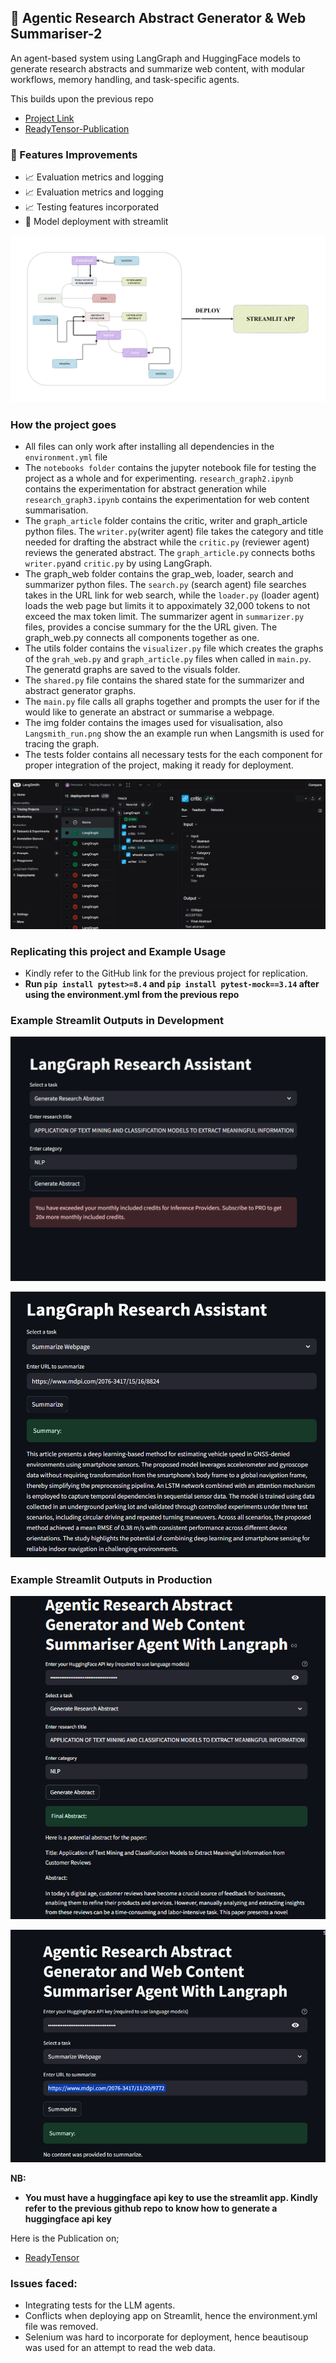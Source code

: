 ## 🧠 Agentic Research Abstract Generator & Web Summariser-2
An agent-based system using LangGraph and HuggingFace models to generate research abstracts and summarize web content, with modular workflows, memory handling, and task-specific agents.

This builds upon the previous repo 
- [Project Link](https://github.com/daniau23/agentic_researcher)
- [ReadyTensor-Publication](https://app.readytensor.ai/publications/the-agentic-research-abstract-generator-and-web-content-summariser-agent-with-langraph-gYeyu875mKsB)


### 🚀 Features Improvements
- 📈 Evaluation metrics and logging
- 📈 Evaluation metrics and logging
- 📈 Testing features incorporated
- 🚀 Model deployment with streamlit

![Research Assistant Flow Chart](img/Agentic-Research-Assistant-AI-pub-production-main.jpg)

### **How the project goes**
- All files can only work after installing all dependencies in the `environment.yml` file
- The `notebooks folder` contains the jupyter notebook file for testing the project as a whole and for experimenting. `research_graph2.ipynb` contains the experimentation for abstract generation while `research_graph3.ipynb` contains the experimentation for web content summarisation.
- The `graph_article` folder contains the critic, writer and graph_article python files. The `writer.py`(writer agent) file takes the category and title needed for drafting the abstract while the `critic.py` (reviewer agent) reviews the generated abstract. The `graph_article.py` connects boths `writer.py`and `critic.py` by using LangGraph.
- The graph_web folder contains the grap_web, loader, search and summarizer python files. The `search.py` (search agent) file searches takes in the URL link for web search, while the `loader.py` (loader agent) loads the web page but limits it to appoximately 32,000 tokens to not exceed the max token limit. The summarizer agent in `summarizer.py` files, provides a concise summary for the the URL given. The graph_web.py connects all components together as one.
- The utils folder contains the `visualizer.py` file which creates the graphs of the `grah_web.py` and `graph_article.py` files when called in `main.py`. The generatd graphs are saved to the visuals folder.
- The `shared.py` file contains the shared state for the summarizer and abstract generator graphs.
- The `main.py` file calls all graphs together and prompts the user for if the would like to generate an abstract or summarise a webpage.
- The img folder contains the images used for visualisation, also `Langsmith_run.png` show the an example run when Langsmith is used for tracing the graph.
- The tests folder contains all necessary tests for the each component for proper integration of the project, making it ready for deployment.

![LangSmith](img/LangSmith_run.png)

### **Replicating this project and Example Usage**
- Kindly refer to the GitHub link for the previous project for replication.
- **Run `pip install pytest>=8.4` and `pip install pytest-mock==3.14` after using the environment.yml from the previous repo**

### **Example Streamlit Outputs in Development**
![Abstract-generator](img/streamlit_abstract_generator_dev.png)

![Webpage-summariser](img/streamlit_web_page_summariser_dev.png)

### **Example Streamlit Outputs in Production**
![Abstract-generator](img/streamlit_abstract_generator_production.png)

![Webpage-summariser](img/streamlit_web_page_summariser_production.png)

**NB:** 
- **You must have a huggingface api key to use the streamlit app. Kindly refer to the previous github repo to know how to generate a huggingface api key**

Here is the Publication on;
- [ReadyTensor](https://app.readytensor.ai/publications/langgraph-agentic-research-abstract-generator-and-web-content-summariser-agent-with-streamlit-J0fCORmpykZn)

### **Issues faced**:
- Integrating tests for the LLM agents.
- Conflicts when deploying app on Streamlit, hence the environment.yml file was removed. 
- Selenium was hard to incorporate for deployment, hence beautisoup was used for an attempt to read the web data.